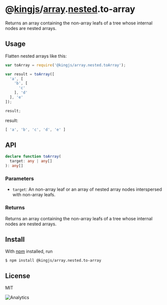 # @[kingjs](https://www.npmjs.com/package/kingjs)/[array](https://www.npmjs.com/package/@kingjs/array).[nested](https://www.npmjs.com/package/@kingjs/array.nested).to-array
Returns an array containing the non-array leafs of a tree whose internal nodes are nested arrays.
## Usage
Flatten nested arrays like this:
```js
var toArray = require('@kingjs/array.nested.toArray');

var result = toArray([
  'a', [
    'b', [
      'c'
    ], 'd'
  ], 'e'
]);

result;
```
result:
```js
[ 'a', 'b', 'c', 'd', 'e' ]
```
## API
```ts
declare function toArray(
  target: any | any[]
): any[]
```
### Parameters
- `target`: An non-array leaf or an array of nested array nodes interspersed with non-array leafs.
### Returns
Returns an array containing the non-array leafs of a tree whose internal nodes are nested arrays. 
## Install
With [npm](https://npmjs.org/) installed, run
```
$ npm install @kingjs/array.nested.to-array
```
## License
MIT

![Analytics](https://analytics.kingjs.net/array.nested.to-array)

  [enumerable]: https://www.npmjs.com/package/@kingjs/enumerable